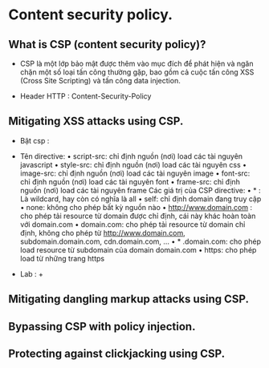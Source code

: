 # Content security policy.

## What is CSP (content security policy)?

- CSP là một lớp bảo mật được thêm vào mục đích để phát hiện và ngăn chặn một số loại tấn công thường gặp, bao gồm cả cuộc tấn công XSS (Cross Site Scripting) và tấn công data injection.

- Header HTTP : Content-Security-Policy


## Mitigating XSS attacks using CSP.

- Bật csp : *<meta http-equiv="Content-Security-Policy" content="default-src 'self'; img-src https://*; child-src 'none';">*

- Tên directive:
•	script-src: chỉ định nguồn (nơi) load các tài nguyên javascript
•	style-src: chỉ định nguồn (nơi) load các tài nguyên css
•	image-src: chỉ định nguồn (nơi) load các tài nguyên image
•	font-src: chỉ định nguồn (nơi) load các tài nguyên font
•	frame-src: chỉ định nguồn (nơi) load các tài nguyên frame
Các giá trị của CSP directive:
•	* : Là wildcard, hay còn có nghĩa là all
•	self: chỉ định domain đang truy cập
•	none: không cho phép bất kỳ nguồn nào
•	http://www.domain.com : cho phép tải resource từ domain được chỉ định, cái này khác hoàn toàn với domain.com
•	domain.com: cho phép tải resource từ domain chỉ định, không cho phép từ http://www.domain.com, subdomain.domain.com, cdn.domain.com, …
•	* .domain.com: cho phép load resource từ subdomain của domain domain.com
•	https: cho phép load từ những trang https

- Lab :
	+ 

## Mitigating dangling markup attacks using CSP.


## Bypassing CSP with policy injection.

## Protecting against clickjacking using CSP.